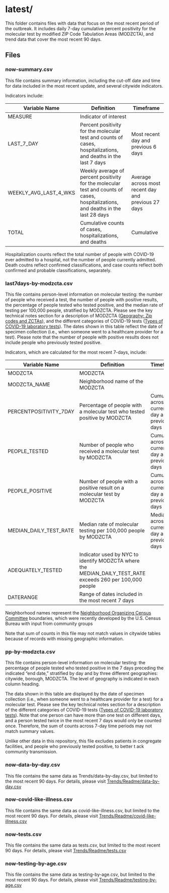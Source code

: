 # latest/ 

This folder contains files with data that focus on the most recent period of the outbreak. It includes daily 7-day cumulative percent positivity for the molecular test by modified ZIP Code Tabulation Areas (MODZCTA), and trend data that cover the most recent 90 days.

## Files 

### now-summary.csv   

This file contains summary information, including the cut-off date and time for data included in the most recent update, and several citywide indicators.     

Indicators include: 

| Variable Name | Definition | Timeframe | 
|-----------------------|----------------------------------------------------------------------------------------------------------------------|-----------------------------------------------------|
| MEASURE | Indicator of interest | |         
| LAST_7_DAY | Percent positivity for the molecular test and counts of cases, hospitalizations, and deaths in the last 7 days | Most recent day and previous 6 days |   
| WEEKLY_AVG_LAST_4_WKS | Weekly average of percent positivity for the molecular test and counts of cases, hospitalizations, and deaths in the last 28 days | Average across most recent day and previous 27 days | 
| TOTAL | Cumulative counts of cases, hospitalizations, and deaths | Cumulative |   

Hospitalization counts reflect the total number of people with COVID-19 ever admitted to a hospital, not the number of people currently admitted. Death coutns reflect confirmed classifications, and case counts reflect both confirmed and probable classifications, separately. 

### last7days-by-modzcta.csv

This file contains person-level information on molecular testing: the number of people who received a test, the number of people with positive results, the percentage of people tested who tested positive, and the median rate of testing per 100,000 people, stratified by MODZCTA. Please see the key technical notes section for a description of MODZCTA ([Geography: Zip codes and ZCTAs](https://github.com/nychealth/coronavirus-data#geography-zip-codes-and-zctas)), and the different categories of COVID-19 tests ([Types of COVID-19 laboratory tests](https://github.com/nychealth/coronavirus-data#laboratory-testing)). The dates shown in this table reflect the date of specimen collection (i.e., when someone went to a healthcare provider for a test). Please note that the number of people with positive results does not include people who previously tested positive.

Indicators, which are calculated for the most recent 7-days, include:

| Variable Name | Definition | Timeframe  | 
|-------------------------|------------------------------------------------------------------------------------|----------------------------------------------------| 
| MODZCTA | MODZCTA | |          
| MODZCTA_NAME | Neighborhood name of the MODZCTA | |    
| PERCENTPOSITIVITY_7DAY | Percentage of people with a molecular test who tested positive by MODZCTA | Cumulative across current day and 6 previous days |
| PEOPLE_TESTED | Number of people who received a molecular test by MODZCTA | Cumulative across current day and 6 previous days | 
| PEOPLE_POSITIVE | Number of people with a positive result on a molecular test by MODZCTA | Cumulative across current day and 6 previous days | 
| MEDIAN_DAILY_TEST_RATE | Median rate of molecular testing per 100,000 people by MODZCTA | Median across current day and 6 previous days | 
| ADEQUATELY_TESTED | Indicator used by NYC to identify MODZCTA where the MEDIAN_DAILY_TEST_RATE exceeds 260 per 100,000 people | | 
| DATERANGE | Range of dates included in the most recent 7 days | | 

Neighborhood names represent the [Neighborhood Organizing Census Committee](https://www1.nyc.gov/site/census/index.page) boundaries, which were recently developed by the U.S. Census Bureau with input from community groups

Note that sum of counts in this file may not match values in citywide tables because of records with missing geographic information.

### pp-by-modzcta.csv 

This file contains person-level information on molecular testing: the percentage of people tested who tested positive in the 7 days preceding the indicated “end date,” stratified by day and by three different geographies: citywide, borough, MODZCTA. The level of geography is indicated in each column heading.

The data shown in this table are displayed by the date of specimen collection (i.e., when someone went to a healthcare provider for a test) for a molecular test. Please see the key technical notes section for a description of the different categories of COVID-19 tests ([Types of COVID-19 laboratory tests](https://github.com/nychealth/coronavirus-data#laboratory-testing)). Note that one person can have more than one test on different days, and a person tested twice in the most recent 7 days would only be counted once. Therefore, the sum of counts across 7-day time periods may not match summary values.

Unlike other data in this repository, this file excludes patients in congregate facilities, and people who previously tested positive, to better t ack community transmission. 

### now-data-by-day.csv 

This file contains the same data as Trends/data-by-day.csv, but limited to the most recent 90 days. For details, please visit [Trends/Readme/data-by-day.csv](https://github.com/nychealth/coronavirus-data/tree/master/trends#data-by-daycsv) 
 
### now-covid-like-illness.csv 

This file contains the same data as covid-like-illness.csv, but limited to the most recent 90 days. For details, please visit [Trends/Readme/covid-like-illness.csv](https://github.com/nychealth/coronavirus-data/blob/master/trends/Readme.md#covid-like-illnesscsv) 
 
### now-tests.csv 

This file contains the same data as tests.csv, but limited to the most recent 90 days. For details, please visit [Trends/Readme/tests.csv](https://github.com/nychealth/coronavirus-data/blob/master/trends/Readme.md#testscsv) 
 
### now-testing-by-age.csv 

This file contains the same data as testing-by-age.csv, but limited to the most recent 90 days. For details, please visit [Trends/Readme/testing-by-age.csv](https://github.com/nychealth/coronavirus-data/blob/master/trends/Readme.md#testing-by-agecsv) 
